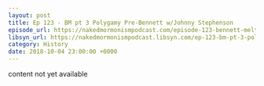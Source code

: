 ```yaml
---
layout: post
title: Ep 123 - BM pt 3 Polygamy Pre-Bennett w/Johnny Stephenson
episode_url: https://nakedmormonismpodcast.com/episode-123-bennett-meltdown-part-3/
libsyn_url: https://nakedmormonismpodcast.libsyn.com/ep-123-bm-pt-3-polygamy-pre-bennett-wjohnny-stephenson
category: History
date: 2018-10-04 23:00:00 +0000
---
```


content not yet available
